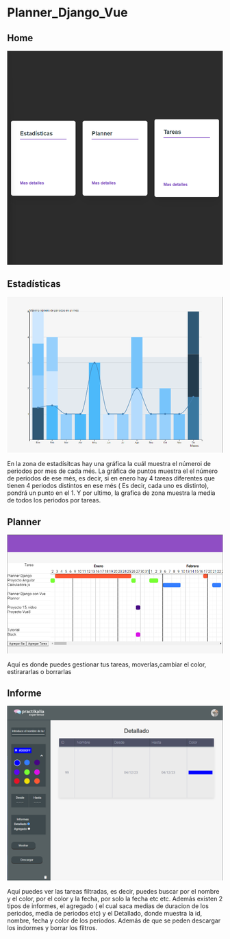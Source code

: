 # Planner_Django_Vue

## Home

![Texto alternativo](Home.png)


## Estadísticas

![Texto alternativo](Estadisticas.png)


En la zona de estadísitcas hay una gráfica la cuál muestra el númeroi de periodos por mes de cada més. La gráfica de puntos muestra el el número de periodos de ese més, es decir, si en enero hay 4 tareas diferentes que tienen 4 periodos distintos en ese més ( Es decir, cada uno es distinto), pondrá un punto en el 1. Y por ultimo, la grafica de zona muestra la media de todos los periodos por tareas.

## Planner

![Texto alternativo](Principal.png)

Aquí es donde puedes gestionar tus tareas, moverlas,cambiar el color, estirararlas o borrarlas


## Informe

![Texto alternativo](Informe.png)

Aquí puedes ver las tareas filtradas, es decir, puedes buscar por el nombre y el color, por el color y la fecha, por solo la fecha etc etc. Además existen 2 tipos de informes, el agregado ( el cual saca medias de duracion de los periodos, media de periodos etc) y el Detallado, donde muestra la id, nombre, fecha y color de los periodos. Además de que se peden descargar los indormes y borrar los filtros.